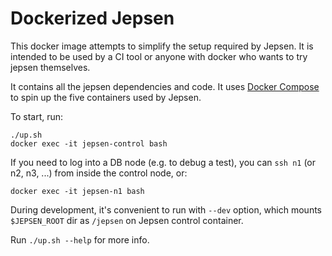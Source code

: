 Dockerized Jepsen
=================

This docker image attempts to simplify the setup required by Jepsen.
It is intended to be used by a CI tool or anyone with docker who wants to try jepsen themselves.

It contains all the jepsen dependencies and code. It uses [Docker
Compose](https://github.com/docker/compose) to spin up the five containers used
by Jepsen.

To start, run:

```
./up.sh
docker exec -it jepsen-control bash
```

If you need to log into a DB node (e.g. to debug a test), you can `ssh n1` (or n2, n3, ...) from inside the control node, or:

```
docker exec -it jepsen-n1 bash
```

During development, it's convenient to run with `--dev` option, which mounts `$JEPSEN_ROOT` dir as `/jepsen` on Jepsen control container.

Run `./up.sh --help` for more info.
